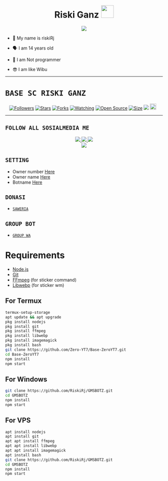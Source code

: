 <h1 align="center">Riski Ganz <img src="[![IMG-20220204-WA0259.jpg](https://i.postimg.cc/R0S1MqWF/IMG-20220204-WA0259.jpg)](https://postimg.cc/4Y0HPfbk)" width="40px" alt=""><br></h1>
<p align="center">
<img src="[![IMG-20220204-WA0259.jpg](https://i.postimg.cc/R0S1MqWF/IMG-20220204-WA0259.jpg)](https://postimg.cc/4Y0HPfbk)" />
</p>

<p align="center">

- 👼 My name is riskiRj

- 🗣️ I am 14 years old 

- 🔭 I am Not programmer
 
- 😎 I am like Wibu
</p>

------

# ```BASE SC RISKI GANZ```
<p align="center">
<a href="https://github.com/RiskiRj/followers"><img title="Followers" src="https://img.shields.io/github/followers/RiskiRj?color=red&style=flat-square"></a>
<a href="https://github.com/RiskiRj/Base-RiskiRj/stargazers/"><img title="Stars" src="https://img.shields.io/github/stars/RiskiRj/Base-RiskiRj?color=blue&style=flat-square"></a>
<a href="https://github.com/RiskiRj/Base-RiskiRj/network/members"><img title="Forks" src="https://img.shields.io/github/forks/RiskiRj/Base-RiskiRj?color=red&style=flat-square"></a>
<a href="https://github.com/RiskiRj/Base-RiskiRj/watchers"><img title="Watching" src="https://img.shields.io/github/watchers/RiskiRj/Base-RiskiRj?label=Watchers&color=blue&style=flat-square"></a>
<a href="https://github.com/RiskiRj/Base-RiskiRj"><img title="Open Source" src="https://badges.frapsoft.com/os/v2/open-source.svg?v=103"></a>
<a href="https://github.com/RiskiRj/Base-RiskiRj/"><img title="Size" src="https://img.shields.io/github/repo-size/RiskiRj/base-RiskiRj?style=flat-square&color=green"></a>
<a href="https://hits.seeyoufarm.com"><img src="https://hits.seeyoufarm.com/api/count/incr/badge.svg?url=https%3A%2F%2Fgithub.com%2FRiskiRj%2FBase-RiskiRj&count_bg=%2379C83D&title_bg=%23555555&icon=probot.svg&icon_color=%2300FF6D&title=hits&edge_flat=false"/></a>
<a href="https://github.com/RiskiRj/Base-RiskiRj/graphs/commit-activity"><img height="20" src="https://img.shields.io/badge/Maintained%3F-yes-green.svg"></a>&nbsp;&nbsp;
</p>
<p align='center'>
    </p>

-------

## ```FOLLOW ALL SOSIALMEDIA ME```
<p align="center">
<a href="https://instagram.com/Ganzbog"><img src="https://img.shields.io/badge/Instagram-E4405F?style=for-the-badge&logo=instagram&logoColor=white"/> 
<a href="https://wa.me/6281339888334"><img src="https://img.shields.io/badge/WhatsApp-25D366?style=for-the-badge&logo=whatsapp&logoColor=white" />
<a href="https://youtube.com/GcBotz"><img src="https://img.shields.io/badge/YouTube GcBotz-ff0000?style=for-the-badge&logo=youtube&logoColor=ff000000&link=https://youtube.com/ZeroYT7" /><br>
<a href="tiktok.com/@grizlyganz3"><img src="https://img.shields.io/badge/Tiktok grizlyganz-black?style=for-the-badge&logo=tiktok&logoColor=ff000000&link=https://tiktok.com/@zeroyt7" /></a>
</p>

## ```SETTING```

- Owner number [Here](https://github.com/RiskiRj/Base-RiskiRj/blob/master/setting.json#L4)
- Owner name [Here](https://github.com/RiskiRj/Base-RiskiRj/blob/master/setting.json#L13)
- Botname [Here](https://github.com/RiskiRj/Base-RiskiRj/blob/master/setting.json#L14)

## ```DONASI```

- [`SAWERIA`](https://saweria.co/RiskiGanz)

## ```GROUP BOT```

- [`GROUP WA`](https://chat.whatsapp.com/JcmhWXfENPQ8svF9tAayAj)

# Requirements
* [Node.js](https://nodejs.org/en/)
* [Git](https://git-scm.com/downloads)
* [FFmpeg](https://www.gyan.dev/ffmpeg/builds/) (for sticker command)
* [Libwebp](https://developers.google.com/speed/webp/download) (for sticker wm)

## For Termux
```bash
termux-setup-storage
apt update && apt upgrade
pkg install nodejs
pkg install git 
pkg install ffmpeg
pkg install libwebp 
pkg install imagemagick
pkg install bash
git clone https://github.com/Zero-YT7/Base-ZeroYT7.git
cd Base-ZeroYT7
npm install
npm start
```
## For Windows
```bash
git clone https://github.com/RiskiRj/GMSBOTZ.git
cd GMSBOTZ
npm install
npm start
```
## For VPS
```bash
apt install nodejs 
apt install git 
apt apt install ffmpeg 
apt apt install libwebp 
apt apt install imagemagick
apt install bash
git clone https://github.com/RiskiRj/GMSBOTZ.git
cd GMSBOTZ
npm install
npm start
```

